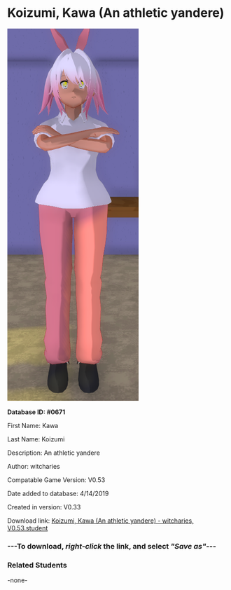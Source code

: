 # Koizumi, Kawa (An athletic yandere)

<img src="../../Files/Images/Koizumi, Kawa (An athletic yandere).png" title="Koizumi, Kawa (An athletic yandere) - witcharies, V0.53">

**Database ID: #0671**

First Name: Kawa

Last Name: Koizumi

Description: An athletic yandere

Author: witcharies

Compatable Game Version: V0.53

Date added to database: 4/14/2019

Created in version: V0.33

Download link: <a href="https://raw.githubusercontent.com/Arbiter1223/Daigaku-Gurashi-Custom-Students/master/Files/Student%20Files/Koizumi%2C%20Kawa%20(An%20athletic%20yandere)%20-%20witcharies%2C%20V0.53.student">Koizumi, Kawa (An athletic yandere) - witcharies, V0.53.student</a>

### ---**To download, _right-click_ the link, and select _"Save as"_**---

### Related Students

-none-
